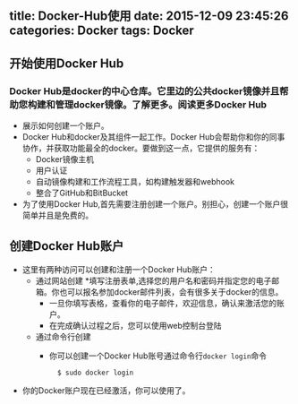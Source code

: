 title: Docker-Hub使用
date: 2015-12-09 23:45:26
categories: Docker
tags: Docker
---
## 开始使用Docker Hub
### Docker Hub是docker的中心仓库。它里边的公共docker镜像并且帮助您构建和管理docker镜像。了解更多。阅读更多Docker Hub

* 展示如何创建一个账户。
* Docker Hub和docker及其组件一起工作。Docker Hub会帮助你和你的同事协作，并获取功能最全的docker。要做到这一点，它提供的服务有：
	* Docker镜像主机
	* 用户认证
	* 自动镜像构建和工作流程工具，如构建触发器和webhook
	* 整合了GitHub和BitBucket
* 为了使用Docker Hub,首先需要注册创建一个账户。别担心，创建一个账户很简单并且是免费的。

## 创建Docker Hub账户
* 这里有两种访问可以创建和注册一个Docker Hub账户：
	* 通过网站创建
		*填写注册表单,选择您的用户名和密码并指定您的电子邮箱。你也可以报名参加docker邮件列表，会有很多关于docker的信息。
		* 一旦你填写表格，查看你的电子邮件，欢迎信息，确认来激活您的账户。
		* 在完成确认过程之后，您可以使用web控制台登陆
	* 通过命令行创建
		* 你可以创建一个Docker Hub账号通过命令行`docker login`命令

				$ sudo docker login
* 你的Docker账户现在已经激活，你可以使用了。


